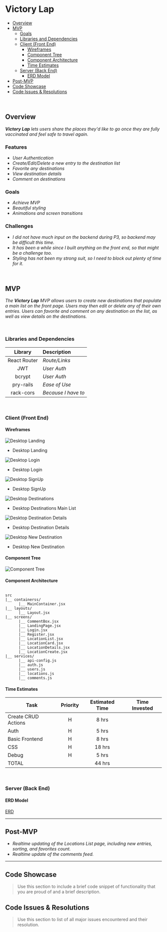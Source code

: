 # Victory Lap

- [Overview](#overview)
- [MVP](#mvp)
  - [Goals](#goals)
  - [Libraries and Dependencies](#libraries-and-dependencies)
  - [Client (Front End)](#client-front-end)
    - [Wireframes](#wireframes)
    - [Component Tree](#component-tree)
    - [Component Architecture](#component-architecture)
    - [Time Estimates](#time-estimates)
  - [Server (Back End)](#server-back-end)
    - [ERD Model](#erd-model)
- [Post-MVP](#post-mvp)
- [Code Showcase](#code-showcase)
- [Code Issues & Resolutions](#code-issues--resolutions)

<br>

## Overview

_**Victory Lap** lets users share the places they'd like to go once they are fully vaccinated and feel safe to travel again._

### Features

- _User Authentication_
- _Create/Edit/Delete a new entry to the destination list_
- _Favorite any destinations_
- _View destination details_
- _Comment on destinations_

### Goals

- _Achieve MVP_
- _Beautiful styling_
- _Animations and screen transitions_

### Challenges

- _I did not have much input on the backend during P3, so backend may be difficult this time._
- _It has been a while since I built anything on the front end, so that might be a challenge too._
- _Styling has not been my strong suit, so I need to block out plenty of time for it._

<br>

## MVP

_The **Victory Lap** MVP allows users to create new destinations that populate a main list on the front page. Users may then edit or delete any of their own entries. Users can favorite and comment on any destination on the list, as well as view details on the destinations._

<br>

### Libraries and Dependencies

|     Library      | Description         |
| :--------------: | :------------------ |
|   React Router   | _Route/Links_ |
|       JWT        | _User Auth_ |
|      bcrypt      | _User Auth_ |
|     pry-rails    | _Ease of Use_ |
|     rack-cors    | _Because I have to_ |

<br>

### Client (Front End)

#### Wireframes

![Desktop Landing](https://i.imgur.com/7rC4Kpj.png)

- Desktop Landing

![Desktop Login](https://i.imgur.com/zyaKWnb.png)

- Desktop Login

![Desktop SignUp](https://i.imgur.com/cpVs0Xw.png)

- Desktop SignUp

![Desktop Destinations](https://i.imgur.com/zh7BSn2.png)

- Desktop Destinations Main List

![Desktop Destination Details](https://i.imgur.com/06TXxW1.png)

- Desktop Destination Details

![Desktop New Destination](https://i.imgur.com/SvLhZO4.png)

- Desktop New Destination

#### Component Tree

![Component Tree](https://i.imgur.com/aGJCsZk.png)

#### Component Architecture
 
``` structure

src
|__ containerss/
      |__ MainContainer.jsx
|__ layouts/
      |__ Layout.jsx
|__ screens/
      |__ CommentBox.jsx
      |__ LandingPage.jsx
      |__ Login.jsx
      |__ Register.jsx
      |__ LocationList.jsx
      |__ LocationCard.jsx
      |__ LocationDetails.jsx
      |__ LocationCreate.jsx
|__ services/
      |__ api-config.js
      |__ auth.js
      |__ users.js
      |__ locations.js
      |__ comments.js

```

#### Time Estimates

| Task                | Priority | Estimated Time | Time Invested |
| ------------------- | :------: | :------------: | :-----------: |
| Create CRUD Actions |    H     |     8 hrs      |         |
|        Auth         |    H     |     5 hrs      |         |
|   Basic Frontend    |    H     |     8 hrs      |         |
|         CSS         |    H     |    18 hrs      |         |
|        Debug        |    H     |     5 hrs      |         |
| TOTAL               |          |    44 hrs      |         |

<br>

### Server (Back End)

#### ERD Model

[ERD](https://i.imgur.com/FwQtB4V.png)
<br>

***

## Post-MVP

- _Realtime updating of the Locations List page, including new entries, sorting, and favorites count._
- _Realtime update of the comments feed._

***

## Code Showcase

> Use this section to include a brief code snippet of functionality that you are proud of and a brief description.

## Code Issues & Resolutions

> Use this section to list of all major issues encountered and their resolution.
